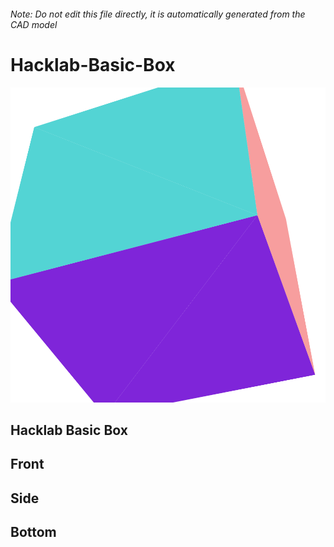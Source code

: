 ###### Note: Do not edit this file directly, it is automatically generated from the CAD model

# Hacklab-Basic-Box

![](/project.svg)

## Hacklab Basic Box


## Front


## Side


## Bottom


